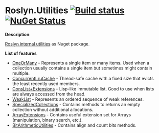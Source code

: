 # Roslyn.Utilities [![Build status](https://ci.appveyor.com/api/projects/status/n9kt9gou453uk3iw/branch/master?svg=true)](https://ci.appveyor.com/project/IgorFesenko/roslyn-utilities/branch/master) [![NuGet Status](https://img.shields.io/nuget/v/Roslyn.Utilities.svg?style=flat)](https://www.nuget.org/packages/Roslyn.Utilities/)

**Description**

[Roslyn internal utilities](https://github.com/dotnet/roslyn/tree/master/src/Compilers/Core/Portable/InternalUtilities) as Nuget package.

**List of features**
* [OneOrMany](https://github.com/dotnet/roslyn/blob/master/src/Compilers/Core/Portable/InternalUtilities/OneOrMany.cs) - Represents a single item or many items. Used when a collection usually contains a single item but sometimes might contain multiple.
* [ConcurrentLruCache](https://github.com/dotnet/roslyn/blob/master/src/Compilers/Core/Portable/InternalUtilities/ConcurrentLruCache.cs) - Thread-safe cache with a fixed size that evicts the least recently used members.
* [ConsList+Extensions](https://github.com/dotnet/roslyn/blob/master/src/Compilers/Core/Portable/InternalUtilities/ConsList%601.cs) - Lisp-like immutable list. Good to use when lists are always accessed from the head.
* [WeakList](https://github.com/dotnet/roslyn/blob/master/src/Compilers/Core/Portable/InternalUtilities/WeakList.cs) - Represents an ordered sequence of weak references.
* [SpecializedCollections](https://github.com/dotnet/roslyn/blob/master/src/Compilers/Core/Portable/InternalUtilities/SpecializedCollections.cs) - Contains methods to returns an empty collection without additional allocations.
* [ArrayExtensions](https://github.com/dotnet/roslyn/blob/master/src/Compilers/Core/Portable/InternalUtilities/ArrayExtensions.cs) - Contains useful extension set for Arrays (manipulation, binary search, etc.).
* [BitArithmeticUtilities](https://github.com/dotnet/roslyn/blob/master/src/Compilers/Core/Portable/InternalUtilities/BitArithmeticUtilities.cs) - Contains align and count bits methods.